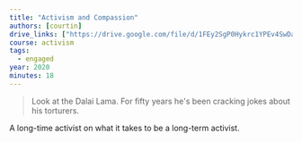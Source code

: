 ```yaml
---
title: "Activism and Compassion"
authors: [courtin]
drive_links: ["https://drive.google.com/file/d/1FEy2SgP0Hykrc1YPEv4SwDaRWpMgO-xS/view?usp=drivesdk"]
course: activism
tags:
  - engaged
year: 2020
minutes: 18
---
```


> Look at the Dalai Lama. For fifty years he's been cracking jokes about his torturers.

A long-time activist on what it takes to be a long-term activist.

